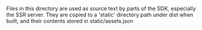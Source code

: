 Files in this directory are used as source text by parts of the SDK,
especially the SSR server. They are copied to a 'static' directory path
under dist when built, and their contents stored in static/assets.json
